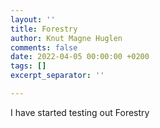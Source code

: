 ```yaml
---
layout: ''
title: Forestry
author: Knut Magne Huglen
comments: false
date: 2022-04-05 00:00:00 +0200
tags: []
excerpt_separator: ''

---
```

I have started testing out Forestry